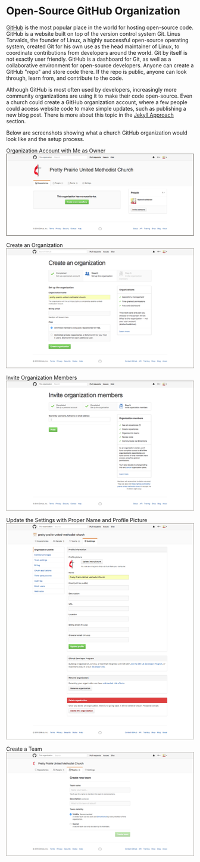 # Open-Source GitHub Organization

[GitHub](https://github.com) is the most popular place in the world for hosting open-source code. GitHub is a website built on top of the version control system Git. Linus Torvalds, the founder of Linux, a highly successful open-source operating system, created Git for his own use as the head maintainer of Linux, to coordinate contributions from developers around the world. Git by itself is not exactly user friendly. GitHub is a dashboard for Git, as well as a collaborative environment for open-source developers. Anyone can create a GitHub "repo" and store code there. If the repo is public, anyone can look through, learn from, and contribute to the code. 

Although GitHub is most often used by developers, increasingly more community organizations are using it to make their code open-source. Even a church could create a GitHub organization account, where a few people could access website code to make simple updates, such as publishing a new blog post. There is more about this topic in the [Jekyll Approach](coding-approaches/jekyll-approach.md) section. 

Below are screenshots showing what a church GitHub organization would look like and the setup process. 

Organization Account with Me as Owner
![](images/pretty-prairie-united-methodist-church-organization-account.png)

Create an Organization
![](images/pretty-prairie-united-methodist-church-create-an-organization.png)

Invite Organization Members
![](images/pretty-prairie-united-methodist-church-invite-organization-members.png)

Update the Settings with Proper Name and Profile Picture
![](images/pretty-prairie-united-methodist-church-settings.png)

Create a Team
![](images/pretty-prairie-united-methodist-church-create-a-new-team.png)

